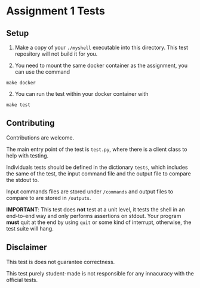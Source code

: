# Assignment 1 Tests

## Setup

1. Make a copy of your `./myshell` executable into this directory. This test repository will not build it for you.

2. You need to mount the same docker container as the assignment, you can use the command

```make
make docker
```
2. You can run the test within your docker container with

```make
make test
```

## Contributing
Contributions are welcome.

The main entry point of the test is `test.py`, where there is a client class to help with testing.

Individuals tests should be defined in the dictionary `tests`, which includes the same of the test, the input command file and the output file to compare the stdout to.

Input commands files are stored under `/commands` and output files to compare to are stored in `/outputs`.

**IMPORTANT**: This test does **not** test at a unit level, it tests the shell in an end-to-end way and only performs assertions on stdout. Your program **must** quit at the end by using `quit` or some kind of interrupt, otherwise, the test suite will hang.

## Disclaimer
This test is does not guarantee correctness.

This test purely student-made is not responsible for any innacuracy with the official tests.


